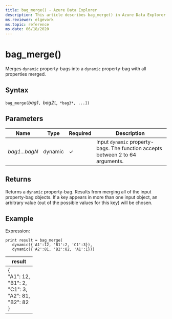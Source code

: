```yaml
---
title: bag_merge() - Azure Data Explorer 
description: This article describes bag_merge() in Azure Data Explorer.
ms.reviewer: elgevork
ms.topic: reference
ms.date: 06/18/2020
---
```

# bag_merge()

Merges `dynamic` property-bags into a `dynamic` property-bag with all properties merged.

## Syntax

`bag_merge(`*bag1*`, `*bag2*`[`,` *bag3*, ...])`

## Parameters

| Name | Type | Required | Description |
| -- | -- | -- | -- |
| *bag1...bagN* | dynamic | &check; | Input `dynamic` property-bags. The function accepts between 2 to 64 arguments. |

## Returns

Returns a `dynamic` property-bag. Results from merging all of the input property-bag objects. If a key appears in more than one input object, an arbitrary value (out of the possible values for this key) will be chosen.

## Example

Expression:

<!-- csl: https://help.kusto.windows.net/Samples -->
```kusto
print result = bag_merge(
   dynamic({'A1':12, 'B1':2, 'C1':3}),
   dynamic({'A2':81, 'B2':82, 'A1':1}))
```

|result|
|---|
|{<br>  "A1": 12,<br>  "B1": 2,<br>  "C1": 3,<br>  "A2": 81,<br>  "B2": 82<br>}|
